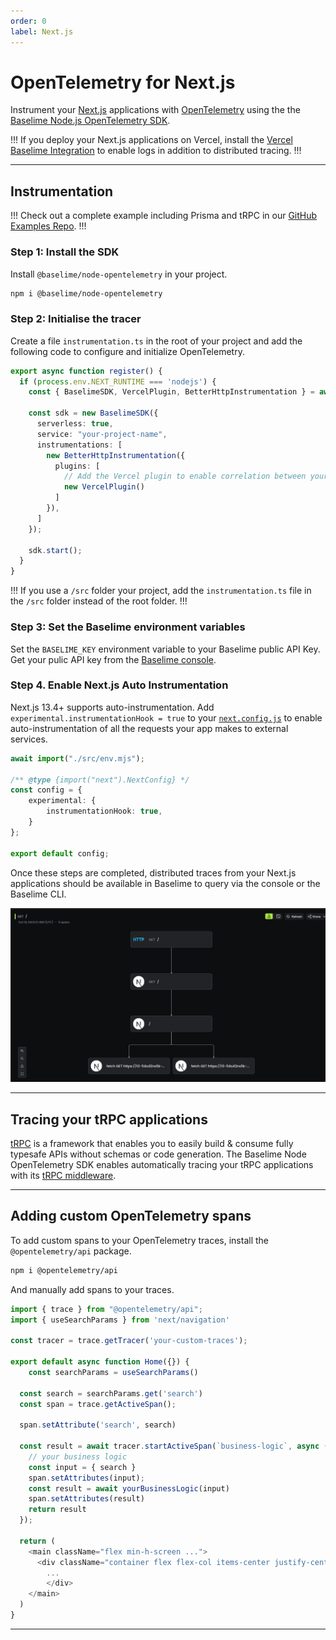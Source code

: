 ```yaml
---
order: 0
label: Next.js
---
```


# OpenTelemetry for Next.js

Instrument your [Next.js](https://nextjs.org/) applications with [OpenTelemetry](https://opentelemetry.io/) using the the [Baselime Node.js OpenTelemetry SDK](https://github.com/baselime/node-opentelemetry).

!!!
If you deploy your Next.js applications on Vercel, install the [Vercel Baselime Integration](https://vercel.com/integrations/baselime) to enable logs in addition to distributed tracing.
!!!

---


## Instrumentation

!!!
Check out a complete example including Prisma and tRPC in our [GitHub Examples Repo](https://github.com/baselime/examples/tree/main/t3-app).
!!!

### Step 1: Install the SDK


Install `@baselime/node-opentelemetry` in your project.

```bash # :icon-terminal: terminal
npm i @baselime/node-opentelemetry 
```

### Step 2: Initialise the tracer

Create a file `instrumentation.ts` in the root of your project and add the following code to configure and initialize OpenTelemetry.


```typescript # :icon-code: instrumentation.ts
export async function register() {
  if (process.env.NEXT_RUNTIME === 'nodejs') {
    const { BaselimeSDK, VercelPlugin, BetterHttpInstrumentation } = await import('@baselime/node-opentelemetry');

    const sdk = new BaselimeSDK({
      serverless: true,
      service: "your-project-name",
      instrumentations: [
        new BetterHttpInstrumentation({ 
          plugins: [
            // Add the Vercel plugin to enable correlation between your logs and traces for projects deployed on Vercel
            new VercelPlugin()
          ]
        }),
      ]
    });

    sdk.start();
  }
}
```

!!!
If you use a `/src` folder your project, add the `instrumentation.ts` file in the `/src` folder instead of the root folder.
!!!

### Step 3: Set the Baselime environment variables

Set the `BASELIME_KEY` environment variable to your Baselime public API Key. Get your pulic API key from the [Baselime console](https://console.baselime.io).


### Step 4. Enable Next.js Auto Instrumentation

Next.js 13.4+ supports auto-instrumentation. Add `experimental.instrumentationHook = true` to your [`next.config.js`](https://nextjs.org/docs/app/api-reference/next-config-js) to enable auto-instrumentation of all the requests your app makes to external services.


```typescript # :icon-code: next.config.mjs
await import("./src/env.mjs");

/** @type {import("next").NextConfig} */
const config = {
    experimental: {
        instrumentationHook: true,
    }
};

export default config;
```

Once these steps are completed, distributed traces from your Next.js applications should be available in Baselime to query via the console or the Baselime CLI.

![Example Next.js Trace](../../assets/images/illustrations/sending-data/opentelemetry/next.js.png)

---

## Tracing your tRPC applications

[tRPC](https://trpc.io/docs) is a framework that enables you to easily build & consume fully typesafe APIs without schemas or code generation. The Baselime Node OpenTelemetry SDK enables automatically tracing your tRPC applications with its [tRPC middleware](https://github.com/baselime/node-opentelemetry/blob/main/TRPC.md).

---

## Adding custom OpenTelemetry spans

To add custom spans to your OpenTelemetry traces, install the `@opentelemetry/api` package.

```bash # :icon-terminal: terminal
npm i @opentelemetry/api
```

And manually add spans to your traces.

```js # :icon-code: page.js
import { trace } from "@opentelemetry/api";
import { useSearchParams } from 'next/navigation'
 
const tracer = trace.getTracer('your-custom-traces');

export default async function Home({}) {
    const searchParams = useSearchParams()
 
  const search = searchParams.get('search')
  const span = trace.getActiveSpan();
  
  span.setAttribute('search', search)

  const result = await tracer.startActiveSpan(`business-logic`, async (span) => {
    // your business logic
    const input = { search }
    span.setAttributes(input);
    const result = await yourBusinessLogic(input)
    span.setAttributes(result)
    return result
  });

  return (
    <main className="flex min-h-screen ...">
      <div className="container flex flex-col items-center justify-center gap-12 px-4 py-16 ">
        ...
        </div>
    </main>
  )
}
```
---